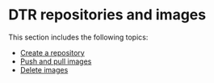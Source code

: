 <!--[metadata]>
+++
title = "Repositories and images"
description = "Learn how to manage your repositories and images on Docker Trusted Registry."
keywords = ["docker, registry, management, repository, image"]
[menu.main]
parent="workw_dtr"
identifier="dtr_menu_repos_and_images"
weight=90
+++
<![end-metadata]-->

# DTR repositories and images

This section includes the following topics:

* [Create a repository](create-repo.md)
* [Push and pull images](push-and-pull-images.md)
* [Delete images](delete-images.md)
